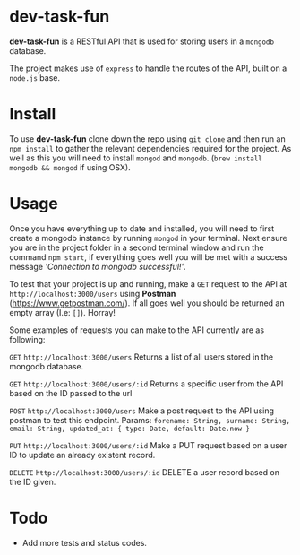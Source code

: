 # dev-task-fun

**dev-task-fun** is a RESTful API  that is used for storing users in a `mongodb` database.

The project makes use of `express` to handle the routes of the API, built on a `node.js` base.

# Install
To use **dev-task-fun** clone down the repo using `git clone` and then run an `npm install` to gather the relevant dependencies required for the project. As well as this you will need to install `mongod` and `mongodb`. (`brew install mongodb && mongod` if using OSX).

# Usage
Once you have everything up to date and installed, you will need to first create a mongodb instance by running `mongod` in your terminal. Next ensure you are in the project folder in a second terminal window and run the command `npm start`, if everything goes well you will be met with a success message *'Connection to mongodb successful!'*.

To test that your project is up and running, make a `GET` request to the API at `http://localhost:3000/users` using **Postman** (https://www.getpostman.com/). If all goes well you should be returned an empty array (I.e: `[]`). Horray!

Some examples of requests you can make to the API currently are as following:

`GET` `http://localhost:3000/users`
Returns a list of all users stored in the mongodb database.

`GET` `http://localhost:3000/users/:id`
Returns a specific user from the API based on the ID passed to the url

`POST` `http://localhost:3000/users`
Make a post request to the API using postman to test this endpoint.
Params: 
`forename: String,
surname: String,
email: String,
updated_at: { type: Date, default: Date.now }`

`PUT` `http://localhost:3000/users/:id`
Make a PUT request based on a user ID to update an already existent record.

`DELETE` `http://localhost:3000/users/:id`
DELETE a user record based on the ID given.

# Todo

- Add more tests and status codes.